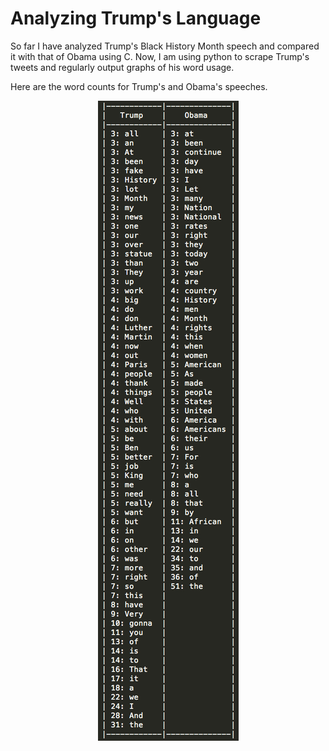 # Analyzing Trump's Language

So far I have analyzed Trump's Black History Month speech and compared it with that of Obama using C. Now, I am using python to scrape Trump's tweets and regularly output graphs of his word usage.

Here are the word counts for Trump's and Obama's speeches.

<p align="center">
  <img src="SpeechComparison/BHMSpeechCount.jpg"/>
</p>
